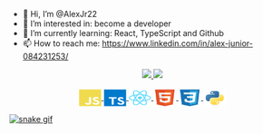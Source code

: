 - 👋 Hi, I’m @AlexJr22
- 👀 I’m interested in: become a developer
- 🌱 I’m currently learning: React, TypeScript and Github
- 📫 How to reach me: https://www.linkedin.com/in/alex-junior-084231253/

<div align="center">
  <a href="https://github.com/alinemello29">
  <img height="180em" src="https://github-readme-stats.vercel.app/api?username=AlexJr22&show_icons=true&theme=dracula&include_all_commits=true&count_private=true"/>
  <img height="180em" src="https://github-readme-stats.vercel.app/api/top-langs/?username=AlexJr22&layout=compact&langs_count=7&theme=dracula"/>
</div>

<div style="display: inline_block"
     align="center"><br>
  <img align="center" height="30" width="40" src="https://raw.githubusercontent.com/devicons/devicon/master/icons/javascript/javascript-plain.svg">
  <img align="center" height="30" width="40" src="https://raw.githubusercontent.com/devicons/devicon/master/icons/typescript/typescript-plain.svg">
  <img align="center" height="30" width="40" src="https://raw.githubusercontent.com/devicons/devicon/master/icons/react/react-original.svg">
  <img align="center" height="30" width="40" src="https://raw.githubusercontent.com/devicons/devicon/master/icons/html5/html5-original.svg">
  <img align="center" height="30" width="40" src="https://raw.githubusercontent.com/devicons/devicon/master/icons/css3/css3-original.svg">
  <img align="center" height="30" width="40" src="https://raw.githubusercontent.com/devicons/devicon/master/icons/python/python-original.svg">
</div>

![snake gif](https://github.com/Alexjr22/Alexjr22/blob/output/github-contribution-grid-snake.svg)
